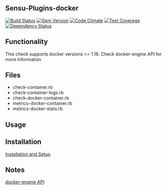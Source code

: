 ## Sensu-Plugins-docker

[![Build Status](https://travis-ci.org/sensu-plugins/sensu-plugins-docker.svg?branch=master)](https://travis-ci.org/sensu-plugins/sensu-plugins-docker)
[![Gem Version](https://badge.fury.io/rb/sensu-plugins-docker.svg)](http://badge.fury.io/rb/sensu-plugins-docker)
[![Code Climate](https://codeclimate.com/github/sensu-plugins/sensu-plugins-docker/badges/gpa.svg)](https://codeclimate.com/github/sensu-plugins/sensu-plugins-docker)
[![Test Coverage](https://codeclimate.com/github/sensu-plugins/sensu-plugins-docker/badges/coverage.svg)](https://codeclimate.com/github/sensu-plugins/sensu-plugins-docker)
[![Dependency Status](https://gemnasium.com/sensu-plugins/sensu-plugins-docker.svg)](https://gemnasium.com/sensu-plugins/sensu-plugins-docker)

## Functionality
This check supports docker versions >= 1.18. Check docker-engine API for more information  

## Files
 * check-container.rb
 * check-container-logs.rb
 * check-docker-container.rb
 * metrics-docker-container.rb
 * metrics-docker-stats.rb

## Usage

## Installation

[Installation and Setup](http://sensu-plugins.io/docs/installation_instructions.html)

## Notes
[docker-engine API](https://docs.docker.com/engine/api/v1.29/#section/Versioning)
